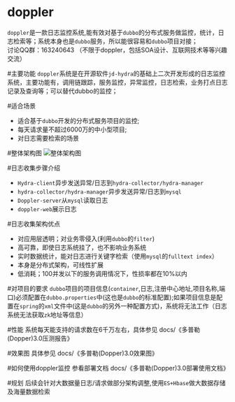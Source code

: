 # doppler
`doppler`是一款日志监控系统,能有效对基于`dubbo`的分布式服务做监控，统计，日志检索等；系统本身也是`dubbo`服务，所以能很容易和`dubbo`项目对接；<br>
讨论QQ群：163240643 （不限于doppler，包括SOA设计、互联网技术等等兴趣交流）

#主要功能
`doppler`系统是在开源软件`jd-hydra`的基础上二次开发形成的日志监控系统，主要功能有，调用链跟踪，服务监控，异常监控，日志检索，业务打点日志记录及查询等；可以替代dubbo的监控；

#适合场景
* 适合基于`dubbo`开发的分布式服务项目的监控;
* 每天请求量不超过6000万的中小型项目;
* 对日志需要检索的场景

#整体架构图
![整体架构图](https://raw.githubusercontent.com/fxltsbl3855/doppler/master/pic_for_readme/arch.png)

#日志收集步骤介绍
* `Hydra-client`异步发送异常/日志到`hydra-collector/hydra-manager`
* `hydra-collector/hydra-manager`异步发送异常/日志到`mysql`
* `Doppler-server`从`mysql`读取日志
* `doppler-web`展示日志

#日志收集架构优点
* 对应用层透明；对业务零侵入(利用`dubbo`的`filter`)
* 高可靠，即使日志系统挂了，也不影响业务系统
* 实时数据统计，能对日志进行关键字检索（使用`mysql`的`fulltext index`）
* 本身是分布式架构，可线性扩展
* 低消耗；100并发以下的服务调用情况下，性损率都在10%以内

#对项目的要求
`dubbo`项目的项目信息(`container`,日志,注册中心地址,项目名称,端口)必须配置在`dubbo.properties`中(这也是`dubbo`的标准配置);如果项目信息是配置在`spring`的`xml`文件中(这是`dubbo`的另外一种配置方式)，系统将无法工作（日志系统无法获取`zk`地址等信息）

#性能
系统每天能支持的请求数在6千万左右，具体参见 docs/《多普勒(Dopper)3.0压测报告》

#效果图
具体参见 docs/《多普勒(Dopper)3.0效果图》

#如何使用doppler监控
参看部署文档 docs/《多普勒(Dopper)3.0部署使用文档》

#规划
后续会针对大数据量日志/请求做部分架构调整,使用`ES+Hbase`做大数据存储及海量数据检索

	
